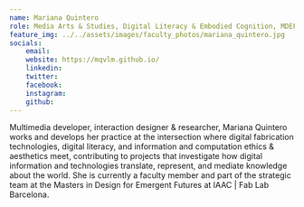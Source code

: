 ```yaml
---
name: Mariana Quintero
role: Media Arts & Studies, Digital Literacy & Embodied Cognition, MDEF Faculty
feature_img: ../../assets/images/faculty_photos/mariana_quintero.jpg
socials:
    email:
    website: https://mqvlm.github.io/
    linkedin:
    twitter:
    facebook:
    instagram:
    github:
---
```


Multimedia developer, interaction designer & researcher, Mariana Quintero works and develops her practice at the intersection where digital fabrication technologies, digital literacy, and information and computation ethics & aesthetics meet, contributing to projects that investigate how digital information and technologies translate, represent, and mediate knowledge about the world. She is currently a faculty member and part of the strategic team at the Masters in Design for Emergent Futures at IAAC | Fab Lab Barcelona.